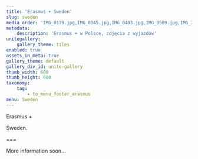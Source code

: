 ```yaml
---
title: 'Erasmus + Sweden'
slug: sweden
media_order: 'IMG_0179.jpg,IMG_0345.jpg,IMG_0403.jpg,IMG_0509.jpg,IMG_2954.jpg,IMG_3146.jpg,IMG_3180.jpg,IMG_3202.jpg,IMG_3406.jpg,IMG_3576.jpg,IMG_3580.jpg,IMG_3583.jpg,IMG_3784.jpg,IMG_6317.jpg,IMG_6334.jpg,IMG_6367.jpg,IMG_6463.jpg,IMG_6606.jpg,IMG_6634.jpg,IMG_6643.jpg,IMG_0767.jpg,IMG_0924.jpg,IMG_1086.jpg,IMG_1133.jpg,IMG_1135.jpg,IMG_1203.jpg,IMG_1211.jpg,IMG_1221.jpg,IMG_2738.jpg,IMG_2951.jpg,IMG_6644.jpg,IMG_6690.jpg,IMG_6725.jpg,IMG_7075.jpg,IMG_7825.jpg,IMG_8285.jpg,IMG_8510.jpg,IMG_8517.jpg,IMG_8796.jpg,IMG_8995.jpg,IMG_9032.jpg,IMG_9066.jpg,IMG_9790.jpg,IMG_9792.jpg,IMG_9866.jpg,IMG_5691szwecja.jpg,IMG_5775szwecja.jpg,IMG_5915szwecja.jpg,IMG_5929szwecja.jpg,IMG_5956szwecja.jpg,IMG_5983szwecja.jpg,IMG_6095szwecja.jpg,IMG_6098szwecja.jpg,IMG_6158szwecja.jpg,IMG_6164szwecja.jpg,IMG_6199szwecja.jpg,IMG_6205szwecja.jpg,IMG_6217szwecja.jpg,IMG_6245szwecja.jpg,IMG_6251szwecja.jpg,IMG_6256szwecja.jpg,IMG_6269szwecja.jpg,IMG_6272szwecja.jpg,IMG_1655szwecja.jpg,IMG_1663szwecja.jpg,IMG_5128szwecja.jpg,IMG_5192szwecja.jpg,IMG_5201szwecja.jpg,IMG_5477szwecja.jpg,IMG_5484szwecja.jpg,IMG_5584szwecja.jpg,ee7d0bef-1ed1-4f2c-8607-900ff0b8d9ab.JPG,44f65fc6-1df6-40db-a669-7ebf64bada3e.JPG,IMG-1796.JPG,IMG-1797.JPG,IMG-1802.JPG,IMG-1784.JPG,IMG-1775.JPG,IMG-1747.JPG,0af0641b-ac5d-4d91-b1c1-d7188e98d2b7.JPG,ecd48baa-1125-47a1-8538-db59f5b79c20.JPG,fc4a8ab8-dfca-4f67-8331-0fb0a4be4abf.JPG'
metadata:
    description: 'Erasmus + w Polsce, zdjęcia z wyjazdów'
unitegallery:
    gallery_theme: tiles
enabled: true
assets_in_meta: true
gallery_theme: default
gallery_div_id: unite-gallery
thumb_width: 600
thumb_height: 600
taxonomy:
    tag:
        - to_menu_footer_erasmus
menu: Sweden
---
```


Erasmus +

Sweden.

===

More information soon...